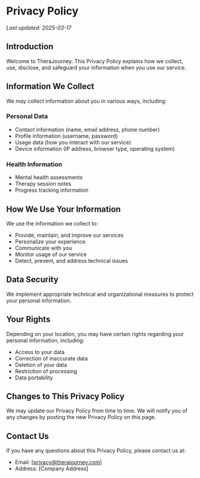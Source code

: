 # Privacy Policy

_Last updated: 2025-03-17_

## Introduction

Welcome to TheraJourney. This Privacy Policy explains how we collect, use, disclose, and safeguard your information when you use our service.

## Information We Collect

We may collect information about you in various ways, including:

### Personal Data

- Contact information (name, email address, phone number)
- Profile information (username, password)
- Usage data (how you interact with our service)
- Device information (IP address, browser type, operating system)

### Health Information

- Mental health assessments
- Therapy session notes
- Progress tracking information

## How We Use Your Information

We use the information we collect to:

- Provide, maintain, and improve our services
- Personalize your experience
- Communicate with you
- Monitor usage of our service
- Detect, prevent, and address technical issues

## Data Security

We implement appropriate technical and organizational measures to protect your personal information.

## Your Rights

Depending on your location, you may have certain rights regarding your personal information, including:

- Access to your data
- Correction of inaccurate data
- Deletion of your data
- Restriction of processing
- Data portability

## Changes to This Privacy Policy

We may update our Privacy Policy from time to time. We will notify you of any changes by posting the new Privacy Policy on this page.

## Contact Us

If you have any questions about this Privacy Policy, please contact us at:

- Email: [privacy@therajourney.com]
- Address: [Company Address]
